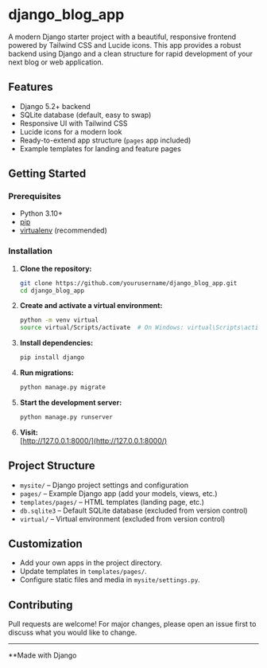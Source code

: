 # django_blog_app

A modern Django starter project with a beautiful, responsive frontend powered by Tailwind CSS and Lucide icons. This app provides a robust backend using Django and a clean structure for rapid development of your next blog or web application.

## Features

- Django 5.2+ backend
- SQLite database (default, easy to swap)
- Responsive UI with Tailwind CSS
- Lucide icons for a modern look
- Ready-to-extend app structure (`pages` app included)
- Example templates for landing and feature pages

## Getting Started

### Prerequisites

- Python 3.10+
- [pip](https://pip.pypa.io/en/stable/)
- [virtualenv](https://virtualenv.pypa.io/en/latest/) (recommended)

### Installation

1. **Clone the repository:**
   ```sh
   git clone https://github.com/yourusername/django_blog_app.git
   cd django_blog_app
   ```

2. **Create and activate a virtual environment:**
   ```sh
   python -m venv virtual
   source virtual/Scripts/activate  # On Windows: virtual\Scripts\activate
   ```

3. **Install dependencies:**
   ```sh
   pip install django
   ```

4. **Run migrations:**
   ```sh
   python manage.py migrate
   ```

5. **Start the development server:**
   ```sh
   python manage.py runserver
   ```

6. **Visit:**  
   [http://127.0.0.1:8000/](http://127.0.0.1:8000/)

## Project Structure

- `mysite/` – Django project settings and configuration
- `pages/` – Example Django app (add your models, views, etc.)
- `templates/pages/` – HTML templates (landing page, etc.)
- `db.sqlite3` – Default SQLite database (excluded from version control)
- `virtual/` – Virtual environment (excluded from version control)

## Customization

- Add your own apps in the project directory.
- Update templates in `templates/pages/`.
- Configure static files and media in `mysite/settings.py`.

## Contributing

Pull requests are welcome! For major changes, please open an issue first to discuss what you would like to change.

---

**Made with Django
